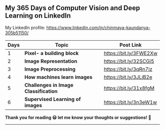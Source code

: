 ## My 365 Days of Computer Vision and Deep Learning on LinkedIn

My LinkedIn profile: https://www.linkedin.com/in/chinmaya-kaundanya-305b51150/

| Days | Topic                                        | Post Link              |
| ---- | -------------------------------------------- | ---------------------- |
| 1    | **Pixel- a building block**                  | https://bit.ly/3FWE2Xw |
| 2    | **Image Representation**                     | https://bit.ly/32SCGi5 |
| 3    | **Image Preprocessing**                      | https://bit.ly/3qRn7iz |
| 4    | **How machines learn images**                | https://bit.ly/3JLjB2e |
| 5    | **Challenges in Image Classification**       | https://bit.ly/31x8fgM |
| 6    | **Supervised Learning of images**            | https://bit.ly/3n3eW1w |

**Thank you for reading 😃 let me know your thoughts or suggestions! 📝**

----

